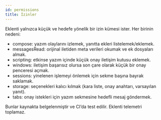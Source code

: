```yaml
---
id: permissions
title: İzinler
---
```


Eklenti yalnızca küçük ve hedefe yönelik bir izin kümesi ister. Her birinin nedeni:

- compose: yazım olaylarını izlemek, yanıtta ekleri listelemek/eklemek.
- messagesRead: orijinal iletiden meta verileri okumak ve ek dosyaları almak.
- scripting: etkinse yazım içinde küçük onay iletişim kutusu eklemek.
- windows: iletişim başarısız olursa son çare olarak küçük bir onay penceresi açmak.
- sessions: yinelenen işlemeyi önlemek için sekme başına bayrak saklamak.
- storage: seçenekleri kalıcı kılmak (kara liste, onay anahtarı, varsayılan yanıt).
- tabs: onay istekleri için yazım sekmesine hedefli mesaj göndermek.

Bunlar kaynakta belgelenmiştir ve CI’da test edilir. Eklenti telemetri toplamaz.
